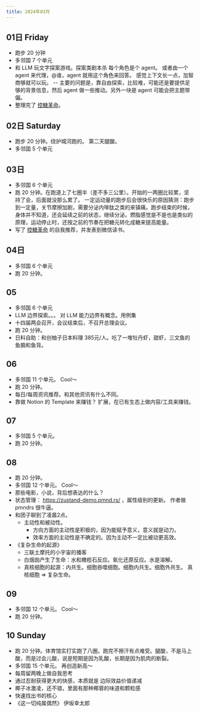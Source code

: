 ```yaml
---
title: 2024年03月
---
```


## 01日 Friday
* 跑步 20 分钟
* 多邻国 7 个单元
* 和 LLM 玩文字探案游戏。探案类剧本杀 每个角色是个 agent。 或者由一个 agent 来代理，@谁，agent 就用这个角色来回答。 感觉上下文长一点，加智商够就可以玩。   -- 主要的问题是，靠自由探索，比较难，可能还是要提供足够的背景信息，然后 agent 做一些推动。另外一块是 agent 可能会把主题带偏。
* 整理完了 [控糖革命](../../2-health/2-food/resource/glucose-revolution.md)。

## 02日 Saturday
* 跑步 20 分钟。绕护城河跑的。 第二天腿酸。
* 多邻国 5 个单元

## 03日
* 多邻国 6 个单元
* 跑 20 分钟。在跑道上了七圈半（差不多三公里）。开始的一两圈比较累，坚持了会，后面就没那么累了。
一定运动量的跑步后会很快乐的原因猜测：跑步到一定量，关节摩擦加剧，需要分泌内啡肽之类的来镇痛。跑步结束的时候，身体并不知道，还会延续之前的状态，继续分泌。燃脂感觉是不是也是类似的原理，运动停止时，还按之前的节奏在把糖元转化成糖来提高能量。
* 写了 [控糖革命](../../2-health/2-food/resource/glucose-revolution.md) 的自我推荐，并发表到微信读书。

## 04日
* 多邻国 6 个单元
* 跑 20 分钟。

## 05
* 多邻国 6 个单元
* LLM 边界探索。。。 对 LLM 能力边界有概念。用例集
* 十四届两会召开，会议结束后，不召开总理会议。
* 跑 20 分钟。
* 日料自助：和创柚子日本料理 385元/人。吃了一堆牡丹虾，甜虾，三文鱼的鱼腩和鱼背。

## 06
* 多邻国 11 个单元。 Cool～
* 跑 20 分钟。
* 每日/每周资讯推荐。和其他资讯有什么不同。
* 靠做 Notion 的 Template 来赚钱？ 扩展，在已有生态上做内容/工具来赚钱。

## 07
* 多邻国 5 个单元。
* 跑 20 分钟。

## 08
* 跑 20 分钟。
* 多邻国 12 个单元。 Cool～
* 那些电影，小说，背后想表达的什么？
* 状态管理： https://zustand-demo.pmnd.rs/ ，属性级别的更新。 作者做 pmndrs 很牛逼。
* 和团子聊到了凌晨2点。
  * 主动性和被动性。
      * 方向方面的主动性是积极的，因为能赋予意义，意义就是动力。
      * 效率方面的主动性是不确定的。因为主动不一定比被动更高效。
* 《复杂生命的起源》
  * 三联土摩托的小宇宙的播客
  * 白烟囱产生了生命：水和橄榄石反应。氧化还原反应。水是溶解。
  * 真核细胞的起源：内共生。细胞吞噬细胞。细胞内共生。细胞外共生。 真核细胞 => 复杂生命。

## 09
* 多邻国 12 个单元。 Cool～
* 跑 20 分钟。

## 10 Sunday
* 跑 20 分钟。体育馆实打实跑了八圈。跑完不擦汗有点难受。腿酸，不是马上酸，而是过会儿酸，说是短期是因为乳酸，长期是因为肌肉的断裂。
* 多邻国 15 个单元。 再创造新高～
* 每周留两晚上做自我思考
* 通过忍耐获得更大的快感，本质就是 边际效益价值递减
* 椰子冰激凌，还不错，里面有那种椰蓉的味道和颗粒感
* 快速找出书的核心
* 《这一切纯属偶然》 伊坂幸太郎

